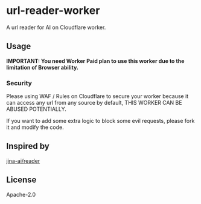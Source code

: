 # url-reader-worker

A url reader for AI on Cloudflare worker.

## Usage

**IMPORTANT: You need Worker Paid plan to use this worker due to the limitation of Browser ability.**



### Security

Please using WAF / Rules on Cloudflare to secure your worker because it can access any url from any source by default, THIS WORKER CAN BE ABUSED POTENTIALLY.

If you want to add some extra logic to block some evil requests, please fork it and modify the code.

## Inspired by

[jina-ai/reader](https://github.com/jina-ai/reader)

## License

Apache-2.0
